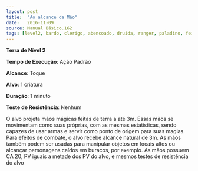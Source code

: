 ```yaml
---
layout: post
title:  "Ao alcance da Mão"
date:   2016-11-09
source: Manual Básico.162
tags: [level2, bardo, clerigo, abencoado, druida, ranger, paladino, feiticeiro, mago, terra, padrao, toque, criatura, minuto, nenhum]
---
```


**Terra de Nível 2**

**Tempo de Execução**: Ação Padrão

**Alcance**: Toque

**Alvo**: 1 criatura

**Duração**: 1 minuto

**Teste de Resistência**: Nenhum

O alvo projeta mãos mágicas feitas de terra a até 3m. Essas mãos se movimentam como suas próprias, com as mesmas estatísticas, sendo capazes de usar armas e servir como ponto de origem para suas magias.
Para efeitos de combate, o alvo recebe alcance natural de 3m. As mãos também podem ser usadas para manipular objetos em locais altos ou alcançar personagens caídos em buracos, por exemplo.
As mãos possuem CA 20, PV iguais a metade dos PV do alvo, e mesmos testes de resistência do alvo
